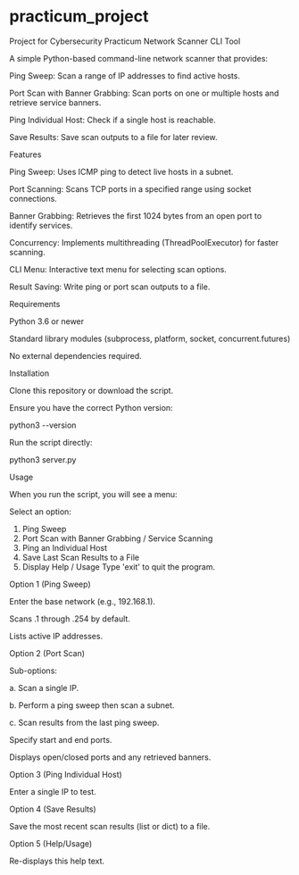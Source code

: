 # practicum_project
Project for Cybersecurity Practicum
Network Scanner CLI Tool

A simple Python-based command-line network scanner that provides:

Ping Sweep: Scan a range of IP addresses to find active hosts.

Port Scan with Banner Grabbing: Scan ports on one or multiple hosts and retrieve service banners.

Ping Individual Host: Check if a single host is reachable.

Save Results: Save scan outputs to a file for later review.

Features

  Ping Sweep: Uses ICMP ping to detect live hosts in a subnet.

  Port Scanning: Scans TCP ports in a specified range using socket connections.
  
  Banner Grabbing: Retrieves the first 1024 bytes from an open port to identify services.

  Concurrency: Implements multithreading (ThreadPoolExecutor) for faster scanning.

  CLI Menu: Interactive text menu for selecting scan options.

  Result Saving: Write ping or port scan outputs to a file.

Requirements

  Python 3.6 or newer

  Standard library modules (subprocess, platform, socket, concurrent.futures)

  No external dependencies required.

Installation

  Clone this repository or download the script.

  Ensure you have the correct Python version:

  python3 --version

  Run the script directly:

  python3 server.py

Usage

When you run the script, you will see a menu:

Select an option:
1. Ping Sweep
2. Port Scan with Banner Grabbing / Service Scanning
3. Ping an Individual Host
4. Save Last Scan Results to a File
5. Display Help / Usage
Type 'exit' to quit the program.

Option 1 (Ping Sweep)

Enter the base network (e.g., 192.168.1).

Scans .1 through .254 by default.

Lists active IP addresses.

Option 2 (Port Scan)

Sub-options:

  a. Scan a single IP.

  b. Perform a ping sweep then scan a subnet.

  c. Scan results from the last ping sweep.

Specify start and end ports.

Displays open/closed ports and any retrieved banners.

Option 3 (Ping Individual Host)

Enter a single IP to test.

Option 4 (Save Results)

Save the most recent scan results (list or dict) to a file.

Option 5 (Help/Usage)

Re-displays this help text.
